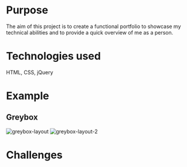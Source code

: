 # Purpose

The aim of this project is to create a functional portfolio to showcase my technical abilities and to provide a quick overview of me as a person.

# Technologies used

HTML, CSS, jQuery

# Example

## Greybox

![greybox-layout](https://user-images.githubusercontent.com/9054819/75451811-10695c80-5969-11ea-8fb8-0d10cd240b2c.PNG)
![greybox-layout-2](https://user-images.githubusercontent.com/9054819/75476800-23912200-5993-11ea-990a-afa9870fa1ca.PNG)

# Challenges
